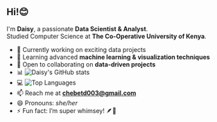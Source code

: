 ## Hi!😊

I'm **Daisy**, a passionate **Data Scientist & Analyst**.  
Studied Computer Science at **The Co-Operative University of Kenya**.  

- 🔭 Currently working on exciting data projects  
- 🌱 Learning advanced **machine learning & visualization techniques**  
- 👯 Open to collaborating on **data-driven projects**  
- 📊 ![Daisy's GitHub stats](https://github-readme-stats.vercel.app/api?username=DAISYCHEBET&show_icons=true&theme=radical)  
- 💻 ![Top Languages](https://github-readme-stats.vercel.app/api/top-langs/?username=DAISYCHEBET&layout=compact&theme=radical)  
- 📫 Reach me at **chebetd003@gmail.com**  
- 😄 Pronouns: *she/her*  
- ⚡ Fun fact: I’m super whimsey! 🪶🐣  

